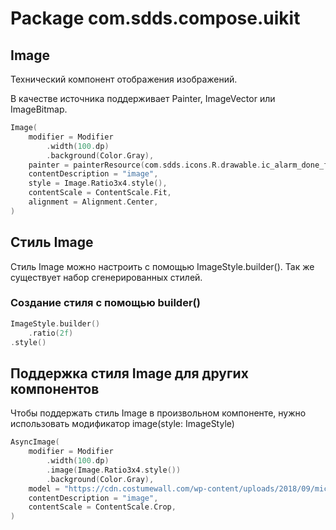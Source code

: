 # Package com.sdds.compose.uikit

## Image

Технический компонент отображения изображений.

В качестве источника поддерживает Painter, ImageVector или ImageBitmap.

```kotlin
Image(
    modifier = Modifier
        .width(100.dp)
        .background(Color.Gray),
    painter = painterResource(com.sdds.icons.R.drawable.ic_alarm_done_fill_36),
    contentDescription = "image",
    style = Image.Ratio3x4.style(),
    contentScale = ContentScale.Fit,
    alignment = Alignment.Center,
)
```

## Стиль Image

Стиль Image можно настроить с помощью ImageStyle.builder(). Так же существует набор сгенерированных стилей.

### Создание стиля с помощью builder()

```kotlin
ImageStyle.builder()
    .ratio(2f)
.style()
```

## Поддержка стиля Image для других компонентов

Чтобы поддержать стиль Image в произвольном компоненте, нужно использовать модификатор image(style: ImageStyle)

```kotlin
AsyncImage(
    modifier = Modifier
        .width(100.dp)
        .image(Image.Ratio3x4.style())
        .background(Color.Gray),
    model = "https://cdn.costumewall.com/wp-content/uploads/2018/09/michael-scott.jpg",
    contentDescription = "image",
    contentScale = ContentScale.Crop,
)
```